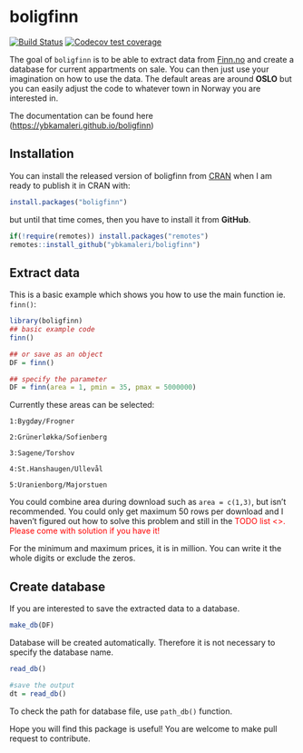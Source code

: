 
<!-- README.md is generated from README.Rmd. Please edit that file -->

# boligfinn

<!-- badges: start -->

[![Build
Status](https://travis-ci.org/ybkamaleri/boligfinn.svg?branch=master)](https://travis-ci.org/ybkamaleri/boligfinn)
[![Codecov test
coverage](https://codecov.io/gh/ybkamaleri/boligfinn/branch/master/graph/badge.svg)](https://codecov.io/gh/ybkamaleri/boligfinn?branch=master)
<!-- badges: end -->

The goal of `boligfinn` is to be able to extract data from
[Finn.no](https://www.finn.no/) and create a database for current
appartments on sale. You can then just use your imagination on how to
use the data. The default areas are around **OSLO** but you can easily
adjust the code to whatever town in Norway you are interested in.

The documentation can be found here
(<https://ybkamaleri.github.io/boligfinn>)

## Installation

You can install the released version of boligfinn from
[CRAN](https://CRAN.R-project.org) when I am ready to publish it in CRAN
with:

``` r
install.packages("boligfinn")
```

but until that time comes, then you have to install it from **GitHub**.

``` r
if(!require(remotes)) install.packages("remotes")
remotes::install_github("ybkamaleri/boligfinn")
```

## Extract data

This is a basic example which shows you how to use the main function ie.
`finn()`:

``` r
library(boligfinn)
## basic example code
finn()

## or save as an object
DF = finn()

## specify the parameter
DF = finn(area = 1, pmin = 35, pmax = 5000000)
```

Currently these areas can be selected:

    1:Bygdøy/Frogner
    
    2:Grünerløkka/Sofienberg
    
    3:Sagene/Torshov
    
    4:St.Hanshaugen/Ullevål
    
    5:Uranienborg/Majorstuen

You could combine area during download such as `area = c(1,3)`, but
isn’t recommended. You could only get maximum 50 rows per download and
I haven’t figured out how to solve this problem and still in the
<span style="color:red"> TODO list \<\>. Please come with solution if
you have it\!

For the minimum and maximum prices, it is in million. You can write it
the whole digits or exclude the zeros.

## Create database

If you are interested to save the extracted data to a database.

``` r
make_db(DF)
```

Database will be created automatically. Therefore it is not necessary to
specify the database name.

``` r
read_db()

#save the output
dt = read_db()
```

To check the path for database file, use `path_db()` function.

Hope you will find this package is useful\! You are welcome to make pull
request to contribute.
